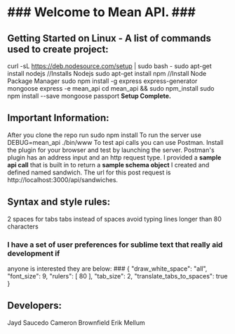 # ### Welcome to Mean API. ### #

## Getting Started on Linux - A list of commands used to create project: ##
curl -sL https://deb.nodesource.com/setup | sudo bash -
sudo apt-get install nodejs  //Installs Nodejs
sudo apt-get install npm //Install Node Package Manager
sudo npm install -g express express-generator mongoose
express -e mean_api
cd mean_api && sudo npm_install
sudo npm install --save mongoose passport
**Setup Complete.**

## Important Information: ##
After you clone the repo run sudo npm install
To run the server use DEBUG=mean_api ./bin/www
To test api calls you can use Postman. Install the plugin for your browser
and test by launching the server. Postman's plugin has an address input and 
an http request type. I provided a **sample api call** that is built in to return
a **sample schema object** I created and defined named sandwich. The url for this post 
request is http://localhost:3000/api/sandwiches.

## Syntax and style rules: ##
  2 spaces for tabs
  tabs instead of spaces
  avoid typing lines longer than 80 characters

### I have a set of user preferences for sublime text that really aid development if 
anyone is interested they are below: ###
{
  "draw_white_space": "all",
  "font_size": 9,
  "rulers":
  [
    80
  ],
  "tab_size": 2,
  "translate_tabs_to_spaces": true
}


## Developers: ##
Jayd Saucedo
Cameron Brownfield
Erik Mellum